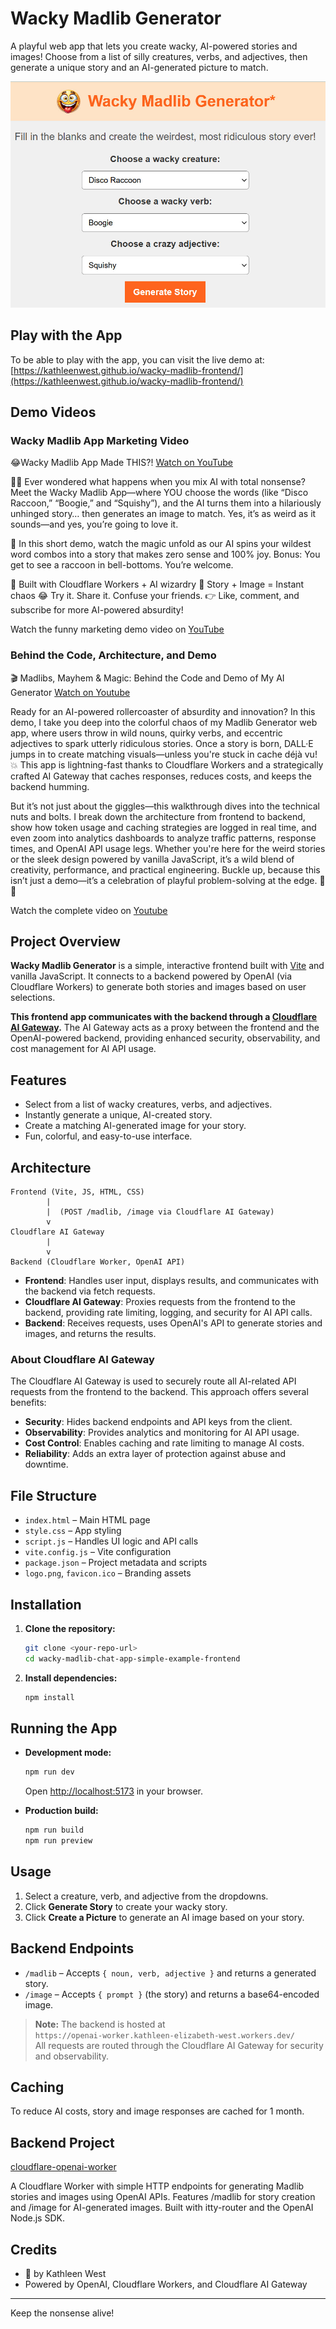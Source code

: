 # Wacky Madlib Generator

A playful web app that lets you create wacky, AI-powered stories and images! Choose from a list of silly creatures, verbs, and adjectives, then generate a unique story and an AI-generated picture to match.

![Wacky Madlib Logo](/images/demo-start.jpg)

## Play with the App

To be able to play with the app, you can visit the live demo at: [https://kathleenwest.github.io/wacky-madlib-frontend/](https://kathleenwest.github.io/wacky-madlib-frontend/)

## Demo Videos

### Wacky Madlib App Marketing Video

😂Wacky Madlib App Made THIS?! [Watch on YouTube](https://www.youtube.com/shorts/qyWQo9VDbt8 "😂Wacky Madlib App Marketing Video")

🦝✨ Ever wondered what happens when you mix AI with total nonsense? Meet the Wacky Madlib App—where YOU choose the words (like “Disco Raccoon,” “Boogie,” and “Squishy”), and the AI turns them into a hilariously unhinged story… then generates an image to match. Yes, it’s as weird as it sounds—and yes, you’re going to love it.

🎉 In this short demo, watch the magic unfold as our AI spins your wildest word combos into a story that makes zero sense and 100% joy. Bonus: You get to see a raccoon in bell-bottoms. You’re welcome.

🧠 Built with Cloudflare Workers + AI wizardry
🎨 Story + Image = Instant chaos
😂 Try it. Share it. Confuse your friends.
👉 Like, comment, and subscribe for more AI-powered absurdity!

Watch the funny marketing demo video on [YouTube](https://www.youtube.com/shorts/qyWQo9VDbt8 "😂Wacky Madlib App Marketing Video")

### Behind the Code, Architecture, and Demo

🎬 Madlibs, Mayhem & Magic: Behind the Code and Demo of My AI Generator [Watch on Youtube](https://www.youtube.com/watch?v=LTxtzDpAH1A "Behind the Code and Demo of My AI Generator")

Ready for an AI-powered rollercoaster of absurdity and innovation? In this demo, I take you deep into the colorful chaos of my Madlib Generator web app, where users throw in wild nouns, quirky verbs, and eccentric adjectives to spark utterly ridiculous stories. Once a story is born, DALL·E jumps in to create matching visuals—unless you're stuck in cache déjà vu! 💥 This app is lightning-fast thanks to Cloudflare Workers and a strategically crafted AI Gateway that caches responses, reduces costs, and keeps the backend humming.

But it’s not just about the giggles—this walkthrough dives into the technical nuts and bolts. I break down the architecture from frontend to backend, show how token usage and caching strategies are logged in real time, and even zoom into analytics dashboards to analyze traffic patterns, response times, and OpenAI API usage legs. Whether you're here for the weird stories or the sleek design powered by vanilla JavaScript, it’s a wild blend of creativity, performance, and practical engineering. Buckle up, because this isn’t just a demo—it’s a celebration of playful problem-solving at the edge. 🚀🧠

Watch the complete video on [Youtube](https://www.youtube.com/watch?v=LTxtzDpAH1A "Behind the Code and Demo of My AI Generator")

## Project Overview

**Wacky Madlib Generator** is a simple, interactive frontend built with [Vite](https://vitejs.dev/) and vanilla JavaScript. It connects to a backend powered by OpenAI (via Cloudflare Workers) to generate both stories and images based on user selections.

**This frontend app communicates with the backend through a [Cloudflare AI Gateway](https://developers.cloudflare.com/ai-gateway/).** The AI Gateway acts as a proxy between the frontend and the OpenAI-powered backend, providing enhanced security, observability, and cost management for AI API usage.

## Features

- Select from a list of wacky creatures, verbs, and adjectives.
- Instantly generate a unique, AI-created story.
- Create a matching AI-generated image for your story.
- Fun, colorful, and easy-to-use interface.

## Architecture

```
Frontend (Vite, JS, HTML, CSS)
        |
        |  (POST /madlib, /image via Cloudflare AI Gateway)
        v
Cloudflare AI Gateway
        |
        v
Backend (Cloudflare Worker, OpenAI API)
```

- **Frontend**: Handles user input, displays results, and communicates with the backend via fetch requests.
- **Cloudflare AI Gateway**: Proxies requests from the frontend to the backend, providing rate limiting, logging, and security for AI API calls.
- **Backend**: Receives requests, uses OpenAI's API to generate stories and images, and returns the results.

### About Cloudflare AI Gateway

The Cloudflare AI Gateway is used to securely route all AI-related API requests from the frontend to the backend. This approach offers several benefits:

- **Security**: Hides backend endpoints and API keys from the client.
- **Observability**: Provides analytics and monitoring for AI API usage.
- **Cost Control**: Enables caching and rate limiting to manage AI costs.
- **Reliability**: Adds an extra layer of protection against abuse and downtime.

## File Structure

- `index.html` – Main HTML page
- `style.css` – App styling
- `script.js` – Handles UI logic and API calls
- `vite.config.js` – Vite configuration
- `package.json` – Project metadata and scripts
- `logo.png`, `favicon.ico` – Branding assets

## Installation

1. **Clone the repository:**
   ```sh
   git clone <your-repo-url>
   cd wacky-madlib-chat-app-simple-example-frontend
   ```

2. **Install dependencies:**
   ```sh
   npm install
   ```

## Running the App

- **Development mode:**
  ```sh
  npm run dev
  ```
  Open [http://localhost:5173](http://localhost:5173) in your browser.

- **Production build:**
  ```sh
  npm run build
  npm run preview
  ```

## Usage

1. Select a creature, verb, and adjective from the dropdowns.
2. Click **Generate Story** to create your wacky story.
3. Click **Create a Picture** to generate an AI image based on your story.

## Backend Endpoints

- `/madlib` – Accepts `{ noun, verb, adjective }` and returns a generated story.
- `/image` – Accepts `{ prompt }` (the story) and returns a base64-encoded image.

> **Note:** The backend is hosted at  
> `https://openai-worker.kathleen-elizabeth-west.workers.dev/`  
> All requests are routed through the Cloudflare AI Gateway for security and observability.

## Caching

To reduce AI costs, story and image responses are cached for 1 month.

## Backend Project

[cloudflare-openai-worker](https://github.com/kathleenwest/cloudflare-openai-worker)

A Cloudflare Worker with simple HTTP endpoints for generating Madlib stories and images using OpenAI APIs. Features /madlib for story creation and /image for AI-generated images. Built with itty-router and the OpenAI Node.js SDK. 

## Credits

- 🚀 by Kathleen West
- Powered by OpenAI, Cloudflare Workers, and Cloudflare AI Gateway

---
Keep the nonsense alive!

